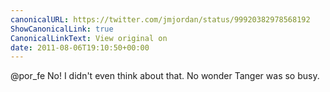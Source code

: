 ```yaml
---
canonicalURL: https://twitter.com/jmjordan/status/99920382978568192
ShowCanonicalLink: true
CanonicalLinkText: View original on
date: 2011-08-06T19:10:50+00:00
---
```

@por_fe No! I didn't even think about that. No wonder Tanger was so busy.